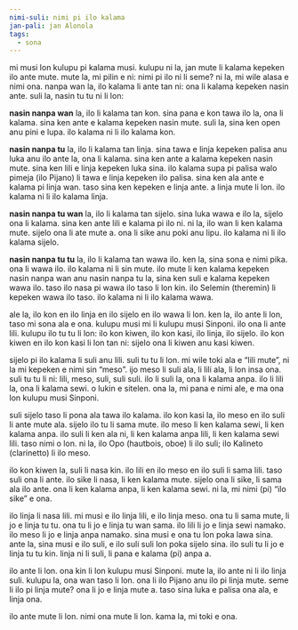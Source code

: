 ```yaml
---
nimi-suli: nimi pi ilo kalama
jan-pali: jan Alonola
tags:
  - sona
---
```

mi musi lon kulupu pi kalama musi. kulupu ni la, jan mute li kalama kepeken ilo ante mute. mute la, mi pilin e ni: nimi pi ilo ni li seme? ni la, mi wile alasa e nimi ona. nanpa wan la, ilo kalama li ante tan ni: ona li kalama kepeken nasin ante. suli la, nasin tu tu ni li lon:

**nasin nanpa wan** la, ilo li kalama tan kon. sina pana e kon tawa ilo la, ona li kalama. sina ken ante e kalama kepeken nasin mute. suli la, sina ken open anu pini e lupa. ilo kalama ni li ilo kalama kon.

**nasin nanpa tu** la, ilo li kalama tan linja. sina tawa e linja kepeken palisa anu luka anu ilo ante la, ona li kalama. sina ken ante a kalama kepeken nasin mute. sina ken lili e linja kepeken luka sina. ilo kalama supa pi palisa walo pimeja (ilo Pijano) li tawa e linja kepeken ilo palisa. sina ken ala ante e kalama pi linja wan. taso sina ken kepeken e linja ante. a linja mute li lon. ilo kalama ni li ilo kalama linja.

**nasin nanpa tu wan** la, ilo li kalama tan sijelo. sina luka wawa e ilo la, sijelo ona li kalama. sina ken ante lili e kalama pi ilo ni. ni la, ilo wan li ken kalama mute. sijelo ona li ate mute a. ona li sike anu poki anu lipu. ilo kalama ni li ilo kalama sijelo.

**nasin nanpa tu tu** la, ilo li kalama tan wawa ilo. ken la, sina sona e nimi pika. ona li wawa ilo. ilo kalama ni li sin mute. ilo mute li ken kalama kepeken nasin nanpa wan anu nasin nanpa tu la, sina ken suli e kalama kepeken wawa ilo. taso ilo nasa pi wawa ilo taso li lon kin. ilo Selemin (theremin) li kepeken wawa ilo taso. ilo kalama ni li ilo kalama wawa.

ale la, ilo kon en ilo linja en ilo sijelo en ilo wawa li lon. ken la, ilo ante li lon, taso mi sona ala e ona. kulupu musi mi li kulupu musi Sinponi. ilo ona li ante lili. kulupu ilo tu tu li lon: ilo kon kiwen, ilo kon kasi, ilo linja, ilo sijelo. ilo kon kiwen en ilo kon kasi li lon tan ni: sijelo ona li kiwen anu kasi kiwen. 

sijelo pi ilo kalama li suli anu lili. suli tu tu li lon. mi wile toki ala e “lili mute”, ni la mi kepeken e nimi sin “meso”. ijo meso li suli ala, li lili ala, li lon insa ona. suli tu tu li ni: lili, meso, suli, suli suli. ilo li suli la, ona li kalama anpa. ilo li lili la, ona li kalama sewi. o lukin e sitelen. ona la, mi pana e nimi ale, e ma ona lon kulupu musi Sinponi. 

suli sijelo taso li pona ala tawa ilo kalama. ilo kon kasi la, ilo meso en ilo suli li ante mute ala. sijelo ilo tu li sama mute. ilo meso li ken kalama sewi, li ken kalama anpa. ilo suli li ken ala ni, li ken kalama anpa lili, li ken kalama sewi lili. taso nimi o lon. ni la, ilo Opo (hautbois, oboe) li ilo suli; ilo Kalineto (clarinetto) li ilo meso.

ilo kon kiwen la, suli li nasa kin. ilo lili en ilo meso en ilo suli li sama lili. taso suli ona li ante. ilo sike li nasa, li ken kalama mute. sijelo ona li sike, li sama ala ilo ante. ona li ken kalama anpa, li ken kalama sewi. ni la, mi nimi (pi) “ilo sike” e ona.

ilo linja li nasa lili. mi musi e ilo linja lili, e ilo linja meso. ona tu li sama mute, li jo e linja tu tu. ona tu li jo e linja tu wan sama. ilo lili li jo e linja sewi namako. ilo meso li jo e linja anpa namako. sina musi e ona tu lon poka lawa sina. ante la, sina musi e ilo suli, e ilo suli suli lon poka sijelo sina. ilo suli tu li jo e linja tu tu kin. linja ni li suli, li pana e kalama (pi) anpa a. 

ilo ante li lon. ona kin li lon kulupu musi Sinponi. mute la, ilo ante ni li ilo linja suli. kulupu la, ona wan taso li lon. ona li ilo Pijano anu ilo pi linja mute. seme li ilo pi linja mute? ona li jo e linja mute a. taso sina luka e palisa ona ala, e linja ona.

ilo ante mute li lon. nimi ona mute li lon. kama la, mi toki e ona.
